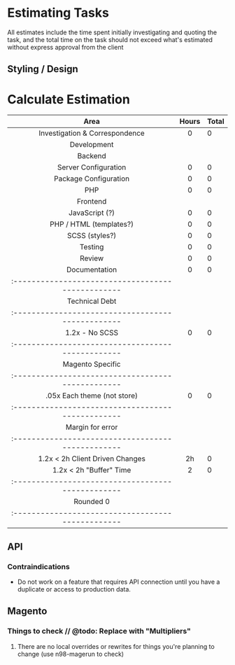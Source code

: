 # Estimating Tasks
All estimates include the time spent initially investigating and quoting the task, and the total time on the task should not exceed what's estimated without express approval from the client

## Styling / Design
# Calculate Estimation 
| Area                             | Hours | Total
|:--------------------------------:|:-----:|:-----
| Investigation & Correspondence   | 0     | 0   
| Development                      |       |  
|   Backend                        |       |
|     Server Configuration         | 0     | 0
|     Package Configuration        | 0     | 0   
|     PHP                          | 0     | 0   
|   Frontend                       |       |   
|     JavaScript (?)               | 0     | 0   
|     PHP / HTML (templates?)      | 0     | 0   
|     SCSS (styles?)               | 0     | 0        
| Testing                          | 0     | 0   
| Review                           | 0     | 0   
| Documentation                    | 0     | 0   
|:------------------------------------------------
| Technical Debt                    
|:------------------------------------------------
| 1.2x - No SCSS                   | 0     | 0   
|:------------------------------------------------
| Magento Specific     
|:------------------------------------------------
| .05x Each theme (not store)      | 0     | 0   
|:------------------------------------------------
| Margin for error 
|:------------------------------------------------
| 1.2x < 2h Client Driven Changes  | 2h    | 0   
| 1.2x < 2h "Buffer" Time          | 2     | 0   
|:------------------------------------------------
| Rounded                                    0   
|:------------------------------------------------

## API
### Contraindications
  - Do not work on a feature that requires API connection until you have a duplicate or access to production data.

## Magento 
### Things to check // @todo: Replace with "Multipliers"
  1. There are no local overrides or rewrites for things you're planning to change (use n98-magerun to check)


